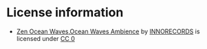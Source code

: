# License information
* [Zen Ocean Waves,Ocean Waves Ambience](https://freesound.org/people/INNORECORDS/sounds/456899/) by [INNORECORDS](https://freesound.org/people/INNORECORDS/) is licensed under [CC 0](https://creativecommons.org/publicdomain/zero/1.0/)
